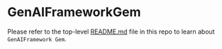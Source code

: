 # GenAIFrameworkGem

Please refer to the top-level [README.md](./../../README.md) file in this repo to learn about `GenAIFramework Gem`.
